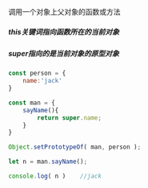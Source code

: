 调用一个对象上父对象的函数或方法

##### this关键词指向函数所在的当前对象

##### super指向的是当前对象的原型对象

```javascript
const person = {
	name:'jack'
}

const man = {
	sayName(){
		return super.name;
	}
}

Object.setPrototypeOf( man, person );

let n = man.sayName();

console.log( n )	//jack
```

